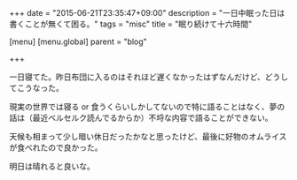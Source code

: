 +++
date = "2015-06-21T23:35:47+09:00"
description = "一日中眠った日は書くことが無くて困る。"
tags = "misc"
title = "眠り続けて十六時間"

[menu]
  [menu.global]
    parent = "blog"

+++

一日寝てた。昨日布団に入るのはそれほど遅くなかったはずなんだけど、どうしてこうなった。

現実の世界では寝る or 食うくらいしかしてないので特に語ることはなく、夢の話は（最近ベルセルク読んでるからか）不埒な内容で語ることができない。

天候も相まって少し暗い休日だったかなと思ったけど、最後に好物のオムライスが食べれたので良かった。

明日は晴れると良いな。
